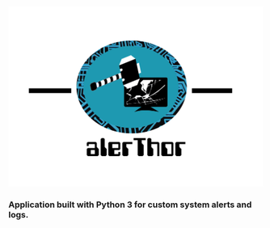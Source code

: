 ![alerThor](alerThor_logo.png)
### Application built with Python 3 for custom system alerts and logs.
